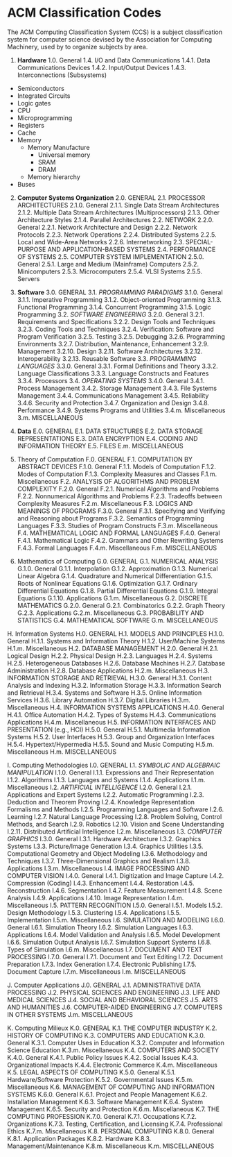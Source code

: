 # ACM Classification Codes

The ACM Computing Classification System (CCS) is a subject classification system for computer science devised by the Association for Computing Machinery, used by to organize subjects by area.


1. **Hardware**
  1.0. General
  1.4. I/O and Data Communications
    1.4.1. Data Communications Devices
    1.4.2. Input/Output Devices
    1.4.3. Interconnections (Subsystems)
  - Semiconductors
  - Integrated Circuits
  - Logic gates
  - CPU
  - Microprogramming
  - Registers
  - Cache
  - Memory
    - Memory Manufacture
      - Universal memory
      - SRAM
      - DRAM
    - Memory hierarchy
  - Buses

2. **Computer Systems Organization**
  2.0. GENERAL
  2.1. PROCESSOR ARCHITECTURES
    2.1.0. General
    2.1.1. Single Data Stream Architectures
    2.1.2. Multiple Data Stream Architectures (Multiprocessors)
    2.1.3. Other Architecture Styles
    2.1.4. Parallel Architectures
  2.2. NETWORK
    2.2.0. General
    2.2.1. Network Architecture and Design
    2.2.2. Network Protocols
    2.2.3. Network Operations
    2.2.4. Distributed Systems
    2.2.5. Local and Wide-Area Networks
    2.2.6. Internetworking
  2.3. SPECIAL-PURPOSE AND APPLICATION-BASED SYSTEMS
  2.4. PERFORMANCE OF SYSTEMS
  2.5. COMPUTER SYSTEM IMPLEMENTATION
    2.5.0. General
    2.5.1. Large and Medium (Mainframe) Computers
    2.5.2. Minicomputers
    2.5.3. Microcomputers
    2.5.4. VLSI Systems
    2.5.5. Servers

3. **Software**
  3.0. GENERAL
  3.1. *PROGRAMMING PARADIGMS*
    3.1.0. General
    3.1.1. Imperative Programming
    3.1.2. Object-oriented Programming
    3.1.3. Functional Programming
    3.1.4. Concurrent Programming
    3.1.5. Logic Programming
  3.2. *SOFTWARE ENGINEERING*
    3.2.0. General
    3.2.1. Requirements and Specifications
    3.2.2. Design Tools and Techniques
    3.2.3. Coding Tools and Techniques
    3.2.4. Verification: Software and Program Verification
    3.2.5. Testing
    3.2.5. Debugging
    3.2.6. Programming Environments
    3.2.7. Distribution, Maintenance, Enhancement
    3.2.9. Management
    3.2.10. Design
    3.2.11. Software Architectures
    3.2.12. Interoperability
    3.2.13. Reusable Software
  3.3. *PROGRAMMING LANGUAGES*
    3.3.0. General
    3.3.1. Formal Definitions and Theory
    3.3.2. Language Classifications
    3.3.3. Language Constructs and Features
    3.3.4. Processors
  3.4. *OPERATING SYSTEMS*
    3.4.0. General
    3.4.1. Process Management
    3.4.2. Storage Management
    3.4.3. File Systems Management
    3.4.4. Communications Management
    3.4.5. Reliability
    3.4.6. Security and Protection
    3.4.7. Organization and Design
    3.4.8. Performance
    3.4.9. Systems Programs and Utilities
    3.4.m. Miscellaneous
  3.m. MISCELLANEOUS

4. **Data**
  E.0. GENERAL
  E.1. DATA STRUCTURES
  E.2. DATA STORAGE REPRESENTATIONS
  E.3. DATA ENCRYPTION
  E.4. CODING AND INFORMATION THEORY
  E.5. FILES
  E.m. MISCELLANEOUS

5. Theory of Computation
  F.0. GENERAL
  F.1. COMPUTATION BY ABSTRACT DEVICES
  F.1.0. General
  F.1.1. Models of Computation
  F.1.2. Modes of Computation
  F.1.3. Complexity Measures and Classes
  F.1.m. Miscellaneous
  F.2. ANALYSIS OF ALGORITHMS AND PROBLEM COMPLEXITY
  F.2.0. General
  F.2.1. Numerical Algorithms and Problems
  F.2.2. Nonnumerical Algorithms and Problems
  F.2.3. Tradeoffs between Complexity Measures
  F.2.m. Miscellaneous
  F.3. LOGICS AND MEANINGS OF PROGRAMS
  F.3.0. General
  F.3.1. Specifying and Verifying and Reasoning about Programs
  F.3.2. Semantics of Programming Languages
  F.3.3. Studies of Program Constructs
  F.3.m. Miscellaneous
  F.4. MATHEMATICAL LOGIC AND FORMAL LANGUAGES
  F.4.0. General
  F.4.1. Mathematical Logic
  F.4.2. Grammars and Other Rewriting Systems
  F.4.3. Formal Languages
  F.4.m. Miscellaneous
  F.m. MISCELLANEOUS

6. Mathematics of Computing
  G.0. GENERAL
  G.1. NUMERICAL ANALYSIS
  G.1.0. General
  G.1.1. Interpolation
  G.1.2. Approximation
  G.1.3. Numerical Linear Algebra
  G.1.4. Quadrature and Numerical Differentiation
  G.1.5. Roots of Nonlinear Equations
  G.1.6. Optimization
  G.1.7. Ordinary Differential Equations
  G.1.8. Partial Differential Equations
  G.1.9. Integral Equations
  G.1.10. Applications
  G.1.m. Miscellaneous
  G.2. DISCRETE MATHEMATICS
  G.2.0. General
  G.2.1. Combinatorics
  G.2.2. Graph Theory
  G.2.3. Applications
  G.2.m. Miscellaneous
  G.3. PROBABILITY AND STATISTICS
  G.4. MATHEMATICAL SOFTWARE
  G.m. MISCELLANEOUS

H. Information Systems
  H.0. GENERAL
  H.1. MODELS AND PRINCIPLES
  H.1.0. General
  H.1.1. Systems and Information Theory
  H.1.2. User/Machine Systems
  H.1.m. Miscellaneous
  H.2. DATABASE MANAGEMENT
  H.2.0. General
  H.2.1. Logical Design
  H.2.2. Physical Design
  H.2.3. Languages
  H.2.4. Systems
  H.2.5. Heterogeneous Databases
  H.2.6. Database Machines
  H.2.7. Database Administration
  H.2.8. Database Applications
  H.2.m. Miscellaneous
  H.3. INFORMATION STORAGE AND RETRIEVAL
  H.3.0. General
  H.3.1. Content Analysis and Indexing
  H.3.2. Information Storage
  H.3.3. Information Search and Retrieval
  H.3.4. Systems and Software
  H.3.5. Online Information Services
  H.3.6. Library Automation
  H.3.7. Digital Libraries
  H.3.m. Miscellaneous
  H.4. INFORMATION SYSTEMS APPLICATIONS
  H.4.0. General
  H.4.1. Office Automation
  H.4.2. Types of Systems
  H.4.3. Communications Applications
  H.4.m. Miscellaneous
  H.5. INFORMATION INTERFACES AND PRESENTATION (e.g., HCI)
  H.5.0. General
  H.5.1. Multimedia Information Systems
  H.5.2. User Interfaces
  H.5.3. Group and Organization Interfaces
  H.5.4. Hypertext/Hypermedia
  H.5.5. Sound and Music Computing
  H.5.m. Miscellaneous
  H.m. MISCELLANEOUS

I. Computing Methodologies
  I.0. GENERAL
  I.1. *SYMBOLIC AND ALGEBRAIC MANIPULATION*
  I.1.0. General
  I.1.1. Expressions and Their Representation
  I.1.2. Algorithms
  I.1.3. Languages and Systems
  I.1.4. Applications
  I.1.m. Miscellaneous
  I.2. *ARTIFICIAL INTELLIGENCE*
  I.2.0. General
  I.2.1. Applications and Expert Systems
  I.2.2. Automatic Programming
  I.2.3. Deduction and Theorem Proving
  I.2.4. Knowledge Representation Formalisms and Methods
  I.2.5. Programming Languages and Software
  I.2.6. Learning
  I.2.7. Natural Language Processing
  I.2.8. Problem Solving, Control Methods, and Search
  I.2.9. Robotics
  I.2.10. Vision and Scene Understanding
  I.2.11. Distributed Artificial Intelligence
  I.2.m. Miscellaneous
  I.3. *COMPUTER GRAPHICS*
  I.3.0. General
  I.3.1. Hardware Architecture
  I.3.2. Graphics Systems
  I.3.3. Picture/Image Generation
  I.3.4. Graphics Utilities
  I.3.5. Computational Geometry and Object Modeling
  I.3.6. Methodology and Techniques
  I.3.7. Three-Dimensional Graphics and Realism
  I.3.8. Applications
  I.3.m. Miscellaneous
  I.4. IMAGE PROCESSING AND COMPUTER VISION
  I.4.0. General
  I.4.1. Digitization and Image Capture
  I.4.2. Compression (Coding)
  I.4.3. Enhancement
  I.4.4. Restoration
  I.4.5. Reconstruction
  I.4.6. Segmentation
  I.4.7. Feature Measurement
  I.4.8. Scene Analysis
  I.4.9. Applications
  I.4.10. Image Representation
  I.4.m. Miscellaneous
  I.5. PATTERN RECOGNITION
  I.5.0. General
  I.5.1. Models
  I.5.2. Design Methodology
  I.5.3. Clustering
  I.5.4. Applications
  I.5.5. Implementation
  I.5.m. Miscellaneous
  I.6. SIMULATION AND MODELING
  I.6.0. General
  I.6.1. Simulation Theory
  I.6.2. Simulation Languages
  I.6.3. Applications
  I.6.4. Model Validation and Analysis
  I.6.5. Model Development
  I.6.6. Simulation Output Analysis
  I.6.7. Simulation Support Systems
  I.6.8. Types of Simulation
  I.6.m. Miscellaneous
  I.7. DOCUMENT AND TEXT PROCESSING
  I.7.0. General
  I.7.1. Document and Text Editing
  I.7.2. Document Preparation
  I.7.3. Index Generation
  I.7.4. Electronic Publishing
  I.7.5. Document Capture
  I.7.m. Miscellaneous
  I.m. MISCELLANEOUS

J. Computer Applications
  J.0. GENERAL
  J.1. ADMINISTRATIVE DATA PROCESSING
  J.2. PHYSICAL SCIENCES AND ENGINEERING
  J.3. LIFE AND MEDICAL SCIENCES
  J.4. SOCIAL AND BEHAVIORAL SCIENCES
  J.5. ARTS AND HUMANITIES
  J.6. COMPUTER-AIDED ENGINEERING
  J.7. COMPUTERS IN OTHER SYSTEMS
  J.m. MISCELLANEOUS

K. Computing Milieux
  K.0. GENERAL
  K.1. THE COMPUTER INDUSTRY
  K.2. HISTORY OF COMPUTING
  K.3. COMPUTERS AND EDUCATION
  K.3.0. General
  K.3.1. Computer Uses in Education
  K.3.2. Computer and Information Science Education
  K.3.m. Miscellaneous
  K.4. COMPUTERS AND SOCIETY
  K.4.0. General
  K.4.1. Public Policy Issues
  K.4.2. Social Issues
  K.4.3. Organizational Impacts
  K.4.4. Electronic Commerce
  K.4.m. Miscellaneous
  K.5. LEGAL ASPECTS OF COMPUTING
  K.5.0. General
  K.5.1. Hardware/Software Protection
  K.5.2. Governmental Issues
  K.5.m. Miscellaneous
  K.6. MANAGEMENT OF COMPUTING AND INFORMATION SYSTEMS
  K.6.0. General
  K.6.1. Project and People Management
  K.6.2. Installation Management
  K.6.3. Software Management
  K.6.4. System Management
  K.6.5. Security and Protection
  K.6.m. Miscellaneous
  K.7. THE COMPUTING PROFESSION
  K.7.0. General
  K.7.1. Occupations
  K.7.2. Organizations
  K.7.3. Testing, Certification, and Licensing
  K.7.4. Professional Ethics
  K.7.m. Miscellaneous
  K.8. PERSONAL COMPUTING
  K.8.0. General
  K.8.1. Application Packages
  K.8.2. Hardware
  K.8.3. Management/Maintenance
  K.8.m. Miscellaneous
  K.m. MISCELLANEOUS
